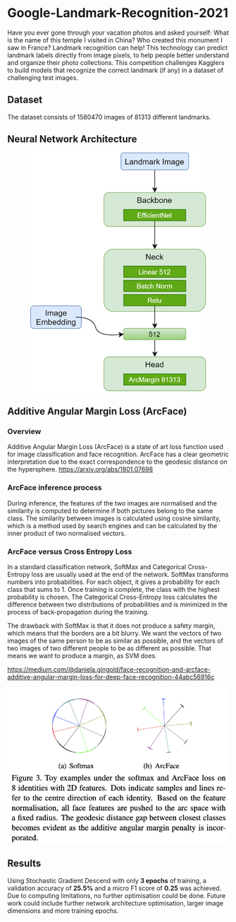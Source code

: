 # Google-Landmark-Recognition-2021
Have you ever gone through your vacation photos and asked yourself: What is the name of this temple I visited in China? Who created this monument I saw in France? Landmark recognition can help! This technology can predict landmark labels directly from image pixels, to help people better understand and organize their photo collections. This competition challenges Kagglers to build models that recognize the correct landmark (if any) in a dataset of challenging test images.

## Dataset
The dataset consists of 1580470 images of 81313 different landmarks.

## Neural Network Architecture
<p align="center"><img src="https://github.com/NickKaparinos/Google-Landmark-Recognition-2021/blob/pytorch/Images/architecture.png" alt="drawing" width="400"/>
  
## Additive Angular Margin Loss (ArcFace)
### Overview
Additive Angular Margin Loss (ArcFace) is a state of art loss function used for image classification and face recognition. ArcFace has a clear geometric interpretation due to the exact correspondence to the geodesic distance on the hypersphere.
https://arxiv.org/abs/1801.07698
  
### ArcFace inference process
During inference, the features of the two images are normalised and the similarity is computed to determine if both pictures belong to the same class. The similarity between images is calculated using cosine similarity, which is a method used by search engines and can be calculated by the inner product of two normalised vectors.
  
### ArcFace versus Cross Entropy Loss
In a standard classification network, SoftMax and Categorical Cross-Entropy loss are usually used at the end of the network. SoftMax transforms numbers into probabilities. For each object, it gives a probability for each class that sums to 1. Once training is complete, the class with the highest probability is chosen. The Categorical Cross-Entropy loss calculates the difference between two distributions of probabilities and is minimized in the process of back-propagation during the training.
  
The drawback with SoftMax is that it does not produce a safety margin, which means that the borders are a bit blurry. We want the vectors of two images of the same person to be as similar as possible, and the vectors of two images of two different people to be as different as possible. That means we want to produce a margin, as SVM does.
  
https://medium.com/@daniela.gingold/face-recognition-and-arcface-additive-angular-margin-loss-for-deep-face-recognition-44abc56916c

<p align="center"><img src="https://github.com/NickKaparinos/Google-Landmark-Recognition-2021/blob/pytorch/Images/arcface_vs_softmax2.png" alt="drawing" width="600"/>
  
## Results
Using Stochastic Gradient Descend with only **3 epochs** of training, a validation accuracy of **25.5%** and a micro F1 score of **0.25** was achieved. Due to computing limitations, no further optimisation could be done. Future work could include further network architecture optimisation, larger image dimensions and more training epochs.
